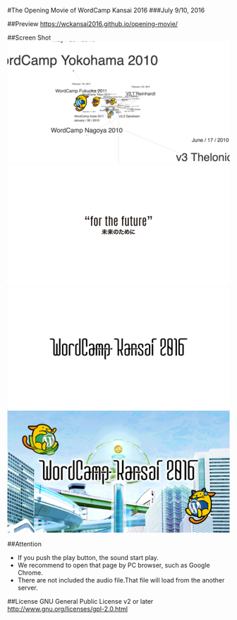 #The Opening Movie of WordCamp Kansai 2016
###July 9/10, 2016

##Preview
https://wckansai2016.github.io/opening-movie/

##Screen Shot
![Opening Movie](./src/img/op-movie_1.png)
![Opening Movie](./src/img/op-movie_2.png)
![Opening Movie](./src/img/op-movie_3.png)
![Opening Movie](./src/img/op-movie_4.png)

##Attention
* If you push the play button, the sound start play.  
* We recommend to open that page by PC browser, such as Google Chrome.
* There are not included the audio file.That file will load from the another server.

##License
GNU General Public License v2 or later  
http://www.gnu.org/licenses/gpl-2.0.html